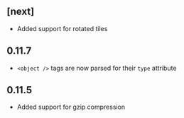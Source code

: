 ## [next]
- Added support for rotated tiles

## 0.11.7

* `<object />` tags are now parsed for their `type` attribute

## 0.11.5

* Added support for gzip compression
